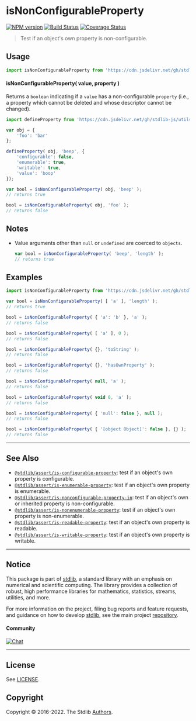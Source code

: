 <!--

@license Apache-2.0

Copyright (c) 2018 The Stdlib Authors.

Licensed under the Apache License, Version 2.0 (the "License");
you may not use this file except in compliance with the License.
You may obtain a copy of the License at

   http://www.apache.org/licenses/LICENSE-2.0

Unless required by applicable law or agreed to in writing, software
distributed under the License is distributed on an "AS IS" BASIS,
WITHOUT WARRANTIES OR CONDITIONS OF ANY KIND, either express or implied.
See the License for the specific language governing permissions and
limitations under the License.

-->

# isNonConfigurableProperty

[![NPM version][npm-image]][npm-url] [![Build Status][test-image]][test-url] [![Coverage Status][coverage-image]][coverage-url] <!-- [![dependencies][dependencies-image]][dependencies-url] -->

> Test if an object's own property is non-configurable.



<section class="usage">

## Usage

```javascript
import isNonConfigurableProperty from 'https://cdn.jsdelivr.net/gh/stdlib-js/assert-is-nonconfigurable-property@deno/mod.js';
```

#### isNonConfigurableProperty( value, property )

Returns a `boolean` indicating if a `value` has a non-configurable `property` (i.e., a property which cannot be deleted and whose descriptor cannot be changed).

```javascript
import defineProperty from 'https://cdn.jsdelivr.net/gh/stdlib-js/utils-define-property@deno/mod.js';

var obj = {
    'foo': 'bar'
};

defineProperty( obj, 'beep', {
    'configurable': false,
    'enumerable': true,
    'writable': true,
    'value': 'boop'
});

var bool = isNonConfigurableProperty( obj, 'beep' );
// returns true

bool = isNonConfigurableProperty( obj, 'foo' );
// returns false
```

</section>

<!-- /.usage -->

<section class="notes">

## Notes

-   Value arguments other than `null` or `undefined` are coerced to `objects`.

    ```javascript
    var bool = isNonConfigurableProperty( 'beep', 'length' );
    // returns true
    ```

</section>

<!-- /.notes -->

<section class="examples">

## Examples

<!-- eslint-disable object-curly-newline -->

<!-- eslint no-undef: "error" -->

```javascript
import isNonConfigurableProperty from 'https://cdn.jsdelivr.net/gh/stdlib-js/assert-is-nonconfigurable-property@deno/mod.js';

var bool = isNonConfigurableProperty( [ 'a' ], 'length' );
// returns true

bool = isNonConfigurableProperty( { 'a': 'b' }, 'a' );
// returns false

bool = isNonConfigurableProperty( [ 'a' ], 0 );
// returns false

bool = isNonConfigurableProperty( {}, 'toString' );
// returns false

bool = isNonConfigurableProperty( {}, 'hasOwnProperty' );
// returns false

bool = isNonConfigurableProperty( null, 'a' );
// returns false

bool = isNonConfigurableProperty( void 0, 'a' );
// returns false

bool = isNonConfigurableProperty( { 'null': false }, null );
// returns false

bool = isNonConfigurableProperty( { '[object Object]': false }, {} );
// returns false
```

</section>

<!-- /.examples -->

<!-- Section for related `stdlib` packages. Do not manually edit this section, as it is automatically populated. -->

<section class="related">

* * *

## See Also

-   <span class="package-name">[`@stdlib/assert/is-configurable-property`][@stdlib/assert/is-configurable-property]</span><span class="delimiter">: </span><span class="description">test if an object's own property is configurable.</span>
-   <span class="package-name">[`@stdlib/assert/is-enumerable-property`][@stdlib/assert/is-enumerable-property]</span><span class="delimiter">: </span><span class="description">test if an object's own property is enumerable.</span>
-   <span class="package-name">[`@stdlib/assert/is-nonconfigurable-property-in`][@stdlib/assert/is-nonconfigurable-property-in]</span><span class="delimiter">: </span><span class="description">test if an object's own or inherited property is non-configurable.</span>
-   <span class="package-name">[`@stdlib/assert/is-nonenumerable-property`][@stdlib/assert/is-nonenumerable-property]</span><span class="delimiter">: </span><span class="description">test if an object's own property is non-enumerable.</span>
-   <span class="package-name">[`@stdlib/assert/is-readable-property`][@stdlib/assert/is-readable-property]</span><span class="delimiter">: </span><span class="description">test if an object's own property is readable.</span>
-   <span class="package-name">[`@stdlib/assert/is-writable-property`][@stdlib/assert/is-writable-property]</span><span class="delimiter">: </span><span class="description">test if an object's own property is writable.</span>

</section>

<!-- /.related -->

<!-- Section for all links. Make sure to keep an empty line after the `section` element and another before the `/section` close. -->


<section class="main-repo" >

* * *

## Notice

This package is part of [stdlib][stdlib], a standard library with an emphasis on numerical and scientific computing. The library provides a collection of robust, high performance libraries for mathematics, statistics, streams, utilities, and more.

For more information on the project, filing bug reports and feature requests, and guidance on how to develop [stdlib][stdlib], see the main project [repository][stdlib].

#### Community

[![Chat][chat-image]][chat-url]

---

## License

See [LICENSE][stdlib-license].


## Copyright

Copyright &copy; 2016-2022. The Stdlib [Authors][stdlib-authors].

</section>

<!-- /.stdlib -->

<!-- Section for all links. Make sure to keep an empty line after the `section` element and another before the `/section` close. -->

<section class="links">

[npm-image]: http://img.shields.io/npm/v/@stdlib/assert-is-nonconfigurable-property.svg
[npm-url]: https://npmjs.org/package/@stdlib/assert-is-nonconfigurable-property

[test-image]: https://github.com/stdlib-js/assert-is-nonconfigurable-property/actions/workflows/test.yml/badge.svg?branch=main
[test-url]: https://github.com/stdlib-js/assert-is-nonconfigurable-property/actions/workflows/test.yml?query=branch:main

[coverage-image]: https://img.shields.io/codecov/c/github/stdlib-js/assert-is-nonconfigurable-property/main.svg
[coverage-url]: https://codecov.io/github/stdlib-js/assert-is-nonconfigurable-property?branch=main

<!--

[dependencies-image]: https://img.shields.io/david/stdlib-js/assert-is-nonconfigurable-property.svg
[dependencies-url]: https://david-dm.org/stdlib-js/assert-is-nonconfigurable-property/main

-->

[chat-image]: https://img.shields.io/gitter/room/stdlib-js/stdlib.svg
[chat-url]: https://gitter.im/stdlib-js/stdlib/

[stdlib]: https://github.com/stdlib-js/stdlib

[stdlib-authors]: https://github.com/stdlib-js/stdlib/graphs/contributors

[umd]: https://github.com/umdjs/umd
[es-module]: https://developer.mozilla.org/en-US/docs/Web/JavaScript/Guide/Modules

[deno-url]: https://github.com/stdlib-js/assert-is-nonconfigurable-property/tree/deno
[umd-url]: https://github.com/stdlib-js/assert-is-nonconfigurable-property/tree/umd
[esm-url]: https://github.com/stdlib-js/assert-is-nonconfigurable-property/tree/esm
[branches-url]: https://github.com/stdlib-js/assert-is-nonconfigurable-property/blob/main/branches.md

[stdlib-license]: https://raw.githubusercontent.com/stdlib-js/assert-is-nonconfigurable-property/main/LICENSE

<!-- <related-links> -->

[@stdlib/assert/is-configurable-property]: https://github.com/stdlib-js/assert-is-configurable-property/tree/deno

[@stdlib/assert/is-enumerable-property]: https://github.com/stdlib-js/assert-is-enumerable-property/tree/deno

[@stdlib/assert/is-nonconfigurable-property-in]: https://github.com/stdlib-js/assert-is-nonconfigurable-property-in/tree/deno

[@stdlib/assert/is-nonenumerable-property]: https://github.com/stdlib-js/assert-is-nonenumerable-property/tree/deno

[@stdlib/assert/is-readable-property]: https://github.com/stdlib-js/assert-is-readable-property/tree/deno

[@stdlib/assert/is-writable-property]: https://github.com/stdlib-js/assert-is-writable-property/tree/deno

<!-- </related-links> -->

</section>

<!-- /.links -->
